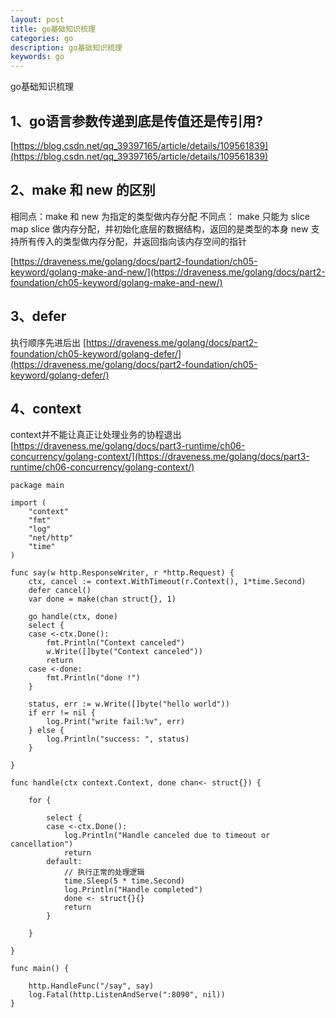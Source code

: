 ```yaml
---
layout: post
title: go基础知识梳理
categories: go
description: go基础知识梳理
keywords: go
---
```


go基础知识梳理

## 1、go语言参数传递到底是传值还是传引用?
[https://blog.csdn.net/qq_39397165/article/details/109561839](https://blog.csdn.net/qq_39397165/article/details/109561839)

## 2、make 和 new 的区别
相同点：make 和 new 为指定的类型做内存分配
不同点：
    make 只能为 slice map slice 做内存分配，并初始化底层的数据结构，返回的是类型的本身
    new  支持所有传入的类型做内存分配，并返回指向该内存空间的指针

[https://draveness.me/golang/docs/part2-foundation/ch05-keyword/golang-make-and-new/](https://draveness.me/golang/docs/part2-foundation/ch05-keyword/golang-make-and-new/)

## 3、defer
执行顺序先进后出
[https://draveness.me/golang/docs/part2-foundation/ch05-keyword/golang-defer/](https://draveness.me/golang/docs/part2-foundation/ch05-keyword/golang-defer/)

## 4、context
context并不能让真正让处理业务的协程退出
[https://draveness.me/golang/docs/part3-runtime/ch06-concurrency/golang-context/](https://draveness.me/golang/docs/part3-runtime/ch06-concurrency/golang-context/)
```
package main

import (
	"context"
	"fmt"
	"log"
	"net/http"
	"time"
)

func say(w http.ResponseWriter, r *http.Request) {
	ctx, cancel := context.WithTimeout(r.Context(), 1*time.Second)
	defer cancel()
	var done = make(chan struct{}, 1)

	go handle(ctx, done)
	select {
	case <-ctx.Done():
		fmt.Println("Context canceled")
		w.Write([]byte("Context canceled"))
		return
	case <-done:
		fmt.Println("done !")
	}

	status, err := w.Write([]byte("hello world"))
	if err != nil {
		log.Print("write fail:%v", err)
	} else {
		log.Println("success: ", status)
	}

}

func handle(ctx context.Context, done chan<- struct{}) {

	for {

		select {
		case <-ctx.Done():
			log.Println("Handle canceled due to timeout or cancellation")
			return
		default:
			// 执行正常的处理逻辑
			time.Sleep(5 * time.Second)
			log.Println("Handle completed")
			done <- struct{}{}
			return
		}

	}

}

func main() {

	http.HandleFunc("/say", say)
	log.Fatal(http.ListenAndServe(":8090", nil))
}

```




